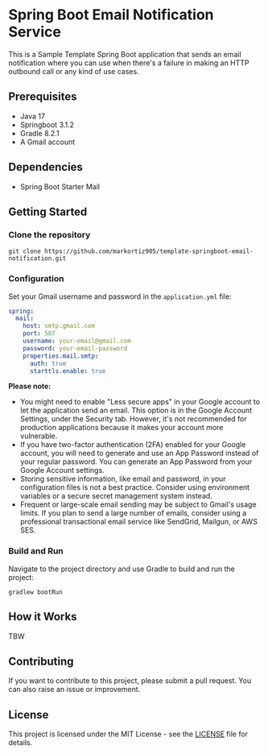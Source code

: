 # Spring Boot Email Notification Service

This is a Sample Template Spring Boot application that sends an email notification where you can use
when there's a failure in making an HTTP outbound call or any kind of use cases.

## Prerequisites

* Java 17
* Springboot 3.1.2 
* Gradle 8.2.1
* A Gmail account

## Dependencies

* Spring Boot Starter Mail

## Getting Started

### Clone the repository

```
git clone https://github.com/markortiz905/template-springboot-email-notification.git
```

### Configuration

Set your Gmail username and password in the `application.yml` file:

```yaml
spring:
  mail:
    host: smtp.gmail.com
    port: 587
    username: your-email@gmail.com
    password: your-email-password
    properties.mail.smtp:
      auth: true
      starttls.enable: true
```

**Please note:**

- You might need to enable "Less secure apps" in your Google account to let the application send an email. This option is in the Google Account Settings, under the Security tab. However, it's not recommended for production applications because it makes your account more vulnerable.
- If you have two-factor authentication (2FA) enabled for your Google account, you will need to generate and use an App Password instead of your regular password. You can generate an App Password from your Google Account settings.
- Storing sensitive information, like email and password, in your configuration files is not a best practice. Consider using environment variables or a secure secret management system instead.
- Frequent or large-scale email sending may be subject to Gmail's usage limits. If you plan to send a large number of emails, consider using a professional transactional email service like SendGrid, Mailgun, or AWS SES.

### Build and Run

Navigate to the project directory and use Gradle to build and run the project:

```
gradlew bootRun
```

## How it Works

TBW

## Contributing

If you want to contribute to this project, please submit a pull request.
You can also raise an issue or improvement.

## License

This project is licensed under the MIT License - see the [LICENSE](LICENSE) file for details.
